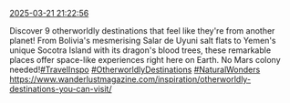 [2025-03-21 21:22:56](https://mstdn.social/@hill_wanderer/114202520851435402)

Discover 9 otherworldly destinations that feel like they&#39;re from another planet! From Bolivia&#39;s mesmerising Salar de Uyuni salt flats to Yemen&#39;s unique Socotra Island with its dragon&#39;s blood trees, these remarkable places offer space-like experiences right here on Earth. No Mars colony needed!<a href="https://mstdn.social/tags/TravelInspo" class="mention hashtag" rel="tag">#TravelInspo</a> <a href="https://mstdn.social/tags/OtherworldlyDestinations" class="mention hashtag" rel="tag">#OtherworldlyDestinations</a> <a href="https://mstdn.social/tags/NaturalWonders" class="mention hashtag" rel="tag">#NaturalWonders</a> <a href="https://www.wanderlustmagazine.com/inspiration/otherworldly-destinations-you-can-visit/" target="_blank" rel="nofollow noopener noreferrer" translate="no">https://www.wanderlustmagazine.com/inspiration/otherworldly-destinations-you-can-visit/</a>